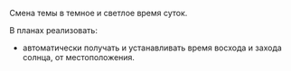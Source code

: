 Смена темы в темное и светлое время суток.

В планах реализовать:
- автоматически получать и устанавливать время восхода и захода солнца, от местоположения.
